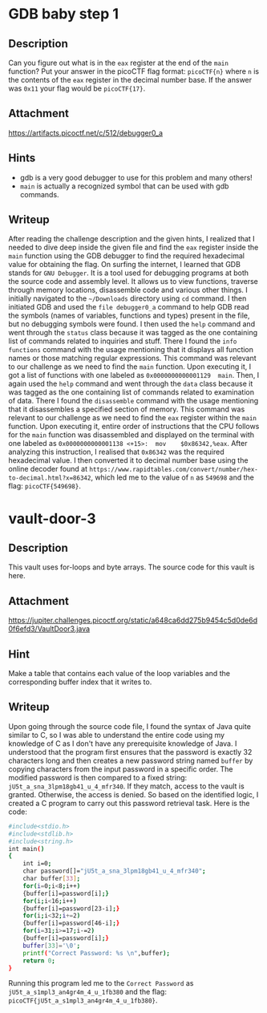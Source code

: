 # GDB baby step 1

## Description
Can you figure out what is in the `eax` register at the end of the `main` function? Put your answer in the picoCTF flag format: `picoCTF{n}` where `n` is the contents of the `eax` register in the decimal number base. If the answer was `0x11` your flag would be `picoCTF{17}`.

## Attachment
https://artifacts.picoctf.net/c/512/debugger0_a

## Hints
- gdb is a very good debugger to use for this problem and many others!
- `main` is actually a recognized symbol that can be used with gdb commands.

## Writeup
After reading the challenge description and the given hints, I realized that I needed to dive deep inside the given file and find the `eax` register inside the `main` function using the GDB debugger to find the required hexadecimal value for obtaining the flag. 
On surfing the internet, I learned that GDB stands for `GNU Debugger`. 
It is a tool used for debugging programs at both the source code and assembly level. 
It allows us to view functions, traverse through memory locations, disassemble code and various other things. 
I initially navigated to the `~/Downloads` directory using `cd` command. 
I then initiated GDB and used the `file debugger0_a` command to help GDB read the symbols (names of variables, functions and types) present in the file, but no debugging symbols were found. 
I then used the `help` command and went through the `status` class because it was tagged as the one containing list of commands related to inquiries and stuff. 
There I found the `info functions` command with the usage mentioning that it displays all function names or those matching regular expressions.
This command was relevant to our challenge as we need to find the `main` function. 
Upon executing it, I got a list of functions with one labeled as `0x0000000000001129  main`. 
Then, I again used the `help` command and went through the `data` class because it was tagged as the one containing list of commands related to examination of data. 
There I found the `disassemble` command with the usage mentioning that it disassembles a specified section of memory. 
This command was relevant to our challenge as we need to find the `eax` register within the `main` function. 
Upon executing it, entire order of instructions that the CPU follows for the `main` function was disassembled and displayed on the terminal with one labeled as `0x0000000000001138 <+15>:	mov    $0x86342,%eax`. 
After analyzing this instruction, I realised that `0x86342` was the required hexadecimal value. 
I then converted it to decimal number base using the online decoder found at `https://www.rapidtables.com/convert/number/hex-to-decimal.html?x=86342`, which led me to the value of `n` as `549698` and the flag: `picoCTF{549698}`.

# vault-door-3

## Description
This vault uses for-loops and byte arrays. The source code for this vault is here.

## Attachment
https://jupiter.challenges.picoctf.org/static/a648ca6dd275b9454c5d0de6d0f6efd3/VaultDoor3.java

## Hint
Make a table that contains each value of the loop variables and the corresponding buffer index that it writes to.

## Writeup
Upon going through the source code file, I found the syntax of Java quite similar to C, so I was able to understand the entire code using my knowledge of C as I don't have any prerequisite knowledge of Java.
I understood that the program first ensures that the password is exactly 32 characters long and then creates a new password string named `buffer` by copying characters from the input password in a specific order.
The modified password is then compared to a fixed string: `jU5t_a_sna_3lpm18gb41_u_4_mfr340`.
If they match, access to the vault is granted. Otherwise, the access is denied.
So based on the identified logic, I created a C program to carry out this password retrieval task. Here is the code:
```bash
#include<stdio.h>
#include<stdlib.h>
#include<string.h>
int main() 
{
    int i=0;
    char password[]="jU5t_a_sna_3lpm18gb41_u_4_mfr340";
    char buffer[33];
    for(i=0;i<8;i++) 
    {buffer[i]=password[i];}
    for(i;i<16;i++) 
    {buffer[i]=password[23-i];}
    for(i;i<32;i+=2) 
    {buffer[i]=password[46-i];}
    for(i=31;i>=17;i-=2) 
    {buffer[i]=password[i];}
    buffer[33]='\0';
    printf("Correct Password: %s \n",buffer);
    return 0;
}
```
Running this program led me to the `Correct Password` as `jU5t_a_s1mpl3_an4gr4m_4_u_1fb380` and the flag: `picoCTF{jU5t_a_s1mpl3_an4gr4m_4_u_1fb380}`.

